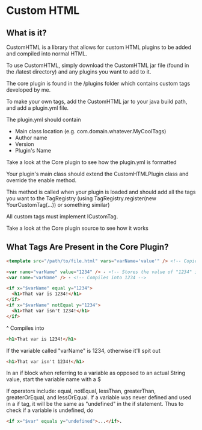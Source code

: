 <h1>Custom HTML</h1>
<h2>What is it?</h2>
<p>CustomHTML is a library that allows for custom HTML plugins to be added and compiled into normal HTML.</p>
<p>To use CustomHTML, simply download the CustomHTML jar file (found in the /latest directory) and any plugins you want to add to it.</p>
<p>The core plugin is found in the /plugins folder which contains custom tags developed by me.</p>
<p>To make your own tags, add the CustomHTML jar to your java build path, and add a plugin.yml file.</p>
<p>The plugin.yml should contain
<ul>
  <li>Main class location (e.g. com.domain.whatever.MyCoolTags)</li>
  <li>Author name</li>
  <li>Version</li>
  <li>Plugin's Name</li>
</ul>
</p>
<p>Take a look at the Core plugin to see how the plugin.yml is formatted</p>
<p>Your plugin's main class should extend the CustomHTMLPlugin class and override the enable method.</p>
<p>This method is called when your plugin is loaded and should add all the tags you want to the TagRegistry (using TagRegistry.register(new YourCustomTag(...)) or something similar)</p>
<p>All custom tags must implement ICustomTag.</p>
<p>Take a look at the Core plugin source to see how it works</p>

<h2>What Tags Are Present in the Core Plugin?</h2>

```html
<template src="/path/to/file.html" vars="varName='value'" /> <!-- Copies and pastes one file into this one -->
```

```html
<var name="varName" value="1234" /> - <!-- Stores the value of "1234" in a variable called "varName" -->
<var name="varName" /> - <!-- Compiles into 1234 -->
```

```html
<if x="$varName" equal y="1234">
  <h1>That var is 1234!</h1>
</if>
<if x="$varName" notEqual y="1234">
  <h1>That var isn't 1234!</h1>
</if>
```

^ Compiles into
```html
<h1>That var is 1234!</h1>
```
If the variable called "varName" is 1234, otherwise it'll spit out
```html
<h1>That var isn't 1234!</h1>
```
In an if block when referring to a variable as opposed to an actual String value, start the variable name with a $

If operators include: equal, notEqual, lessThan, greaterThan, greaterOrEqual, and lessOrEqual.
If a variable was never defined and used in a if tag, it will be the same as "undefined" in the if statement.
Thus to check if a variable is undefined, do
```html
<if x="$var" equals y="undefined">...</if>.
```
